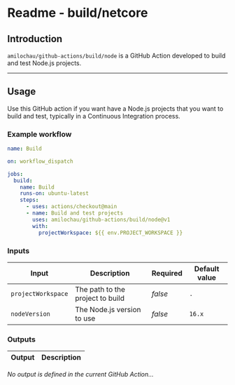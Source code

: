 # Readme - build/netcore

## Introduction

`amilochau/github-actions/build/node` is a GitHub Action developed to build and test Node.js projects.

---

## Usage

Use this GitHub action if you want have a Node.js projects that you want to build and test, typically in a Continuous Integration process.

### Example workflow

```yaml
name: Build

on: workflow_dispatch

jobs:
  build:
    name: Build
    runs-on: ubuntu-latest
    steps:
      - uses: actions/checkout@main
      - name: Build and test projects
        uses: amilochau/github-actions/build/node@v1
        with:
          projectWorkspace: ${{ env.PROJECT_WORKSPACE }}
```

### Inputs

| Input | Description | Required | Default value |
| ----- | ----------- | -------- | ------------- |
| `projectWorkspace` | The path to the project to build | *false* | `.` |
| `nodeVersion` | The Node.js version to use | *false* | `16.x` |

### Outputs

| Output | Description |
| ------ | ----------- |

*No output is defined in the current GitHub Action...*
